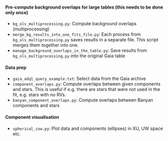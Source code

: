 #### Pre-compute background overlaps for large tables (this needs to be done only once)
- `bg_ols_multiprocessing.py`: Compute background overlaps (multiprocessing)
- `merge_bg_results_into_one_fits_file.py`: Each process from `bg_ols_multiprocessing.py` saves results in a separate file. This script merges them together into one.
- `manage_background_overlaps_in_the_table.py`: Save results from `bg_ols_multiprocessing.py` into the original Gaia table

#### Data prep
- `gaia_adql_query_example.txt`: Select data from the Gaia archive
- `component_overlaps.py`: Compute overlaps between given components and stars. This is useful if e.g. there are stars that were not used in the fit, e.g. stars with no RVs.
- `banyan_component_overlaps.py`: Compute overlaps between Banyan components and stars

#### Component visualisation
- `spherical_cow.py`: Plot data and components (ellipses) in XU, UW space etc.
